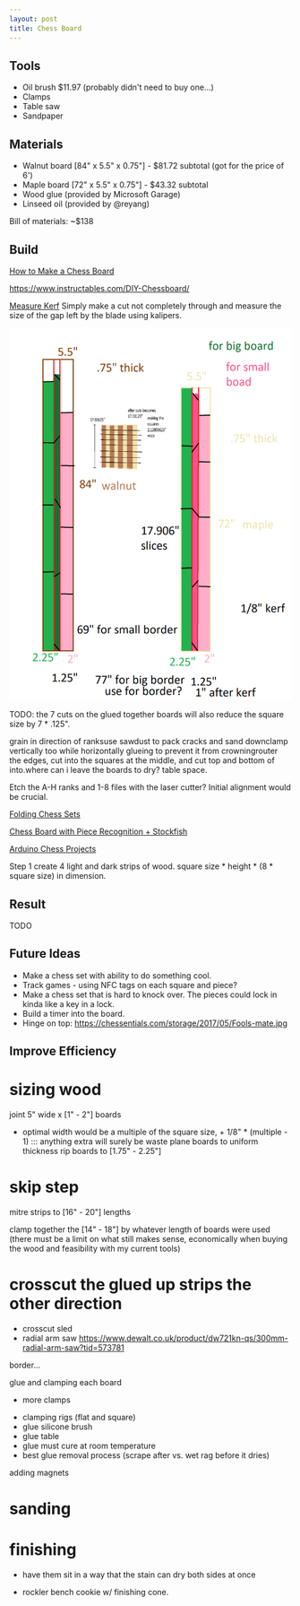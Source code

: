 ```yaml
---
layout: post
title: Chess Board
---
```


## Tools

- Oil brush $11.97 (probably didn't need to buy one...)
- Clamps
- Table saw
- Sandpaper

## Materials

- Walnut board [84" x 5.5" x 0.75"] - $81.72 subtotal (got for the price of 6')
- Maple board [72" x 5.5" x 0.75"] - $43.32 subtotal
- Wood glue (provided by Microsoft Garage)
- Linseed oil (provided by @reyang)

Bill of materials: ~$138

## Build

[How to Make a Chess Board](https://generaltools.com/blog/how-to-make-a-chess-board/)

<https://www.instructables.com/DIY-Chessboard/>

[Measure Kerf](https://youtu.be/N_BAjy4R8lg)
Simply make a cut not completely through and measure the size of the gap left by the blade using kalipers.

![Blueprint for board cuts](/assets/img/chess-board/blueprint.png)

TODO: the 7 cuts on the glued together boards will also reduce the square size by 7 * .125".

grain in direction of ranksuse sawdust to pack cracks and sand downclamp vertically too while horizontally glueing to prevent it from crowningrouter the edges, cut into the squares at the middle, and cut top and bottom of into.where can i leave the boards to dry? table space.

Etch the A-H ranks and 1-8 files with the laser cutter? Initial alignment would be crucial.

[Folding Chess Sets](https://www.chess.com/forum/view/chess-equipment/show-the-world-your-best-folding-chess-sets-please-post-a-pic)

[Chess Board with Piece Recognition + Stockfish](https://create.arduino.cc/projecthub/Maxchess/wooden-chess-board-with-piece-recognition-872ffb)

[Arduino Chess Projects](https://create.arduino.cc/projecthub/projects/tags/chess)

Step 1 create 4 light and dark strips of wood. square size * height * (8 * square size) in dimension.


## Result

TODO

## Future Ideas

- Make a chess set with ability to do something cool.
- Track games - using NFC tags on each square and piece?
- Make a chess set that is hard to knock over. The pieces could lock in kinda like a key in a lock.
- Build a timer into the board.
- Hinge on top: <https://chessentials.com/storage/2017/05/Fools-mate.jpg>

## Improve Efficiency

sizing wood
===========
joint 5" wide x [1" - 2"] boards
 - optimal width would be a multiple of the square size, + 1/8" * (multiple - 1) ::: anything extra will surely be waste
plane boards to uniform thickness
rip boards to [1.75" - 2.25"]

skip step
========
mitre strips to [16" - 20"] lengths

clamp together the [14" - 18"] by whatever length of boards were used
(there must be a limit on what still makes sense, economically when buying the wood and feasibility with my current tools)

crosscut the glued up strips the other direction
================================================
- crosscut sled
- radial arm saw <https://www.dewalt.co.uk/product/dw721kn-qs/300mm-radial-arm-saw?tid=573781>

border...

glue and clamping each board

+ more clamps
- clamping rigs (flat and square)
- glue silicone brush
- glue table
- glue must cure at room temperature
- best glue removal process (scrape after vs. wet rag before it dries)

adding magnets

sanding
=======

finishing
=========
+ have them sit in a way that the stain can dry both sides at once
- rockler bench cookie w/ finishing cone.
